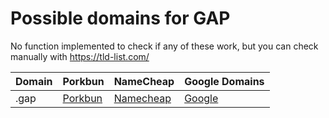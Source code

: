 # Possible domains for GAP

No function implemented to check if any of these work, but you can check manually with https://tld-list.com/

| Domain | Porkbun | NameCheap | Google Domains |
|---|---|---|---|
| .gap | [Porkbun](https://porkbun.com/checkout/search?prb=e814663da1&tlds=&idnLanguage=&search=search&q=.gap) | [Namecheap](https://www.namecheap.com/domains/registration/results/?domain=.gap) | [Google](https://domains.google.com/registrar/search?searchTerm=.gap) |
